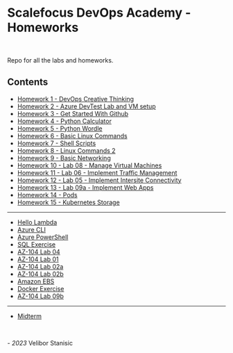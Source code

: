 # Scalefocus DevOps Academy - Homeworks
<br/>

Repo for all the labs and homeworks.
<br/>

## Contents
* [Homework 1 - DevOps Creative Thinking](https://github.com/NeonHermit/sa-homeworks/tree/main/Homework%201)
* [Homework 2 - Azure DevTest Lab and VM setup](https://github.com/NeonHermit/sa-homeworks/tree/main/Homework%202)
* [Homework 3 - Get Started With Github](https://github.com/NeonHermit/sa-homeworks/tree/main/Homework%203)
* [Homework 4 - Python Calculator](https://github.com/NeonHermit/sa-homeworks/tree/main/Homework%204)
* [Homework 5 - Python Wordle](https://github.com/NeonHermit/sa-homeworks/tree/main/Homework%205)
* [Homework 6 - Basic Linux Commands](https://github.com/NeonHermit/sa-homeworks/tree/main/Homework%206)
* [Homework 7 - Shell Scripts](https://github.com/NeonHermit/sa-homeworks/tree/main/Homework%207)
* [Homework 8 - Linux Commands 2](https://github.com/NeonHermit/sa-homeworks/tree/main/Homework%208)
* [Homework 9 - Basic Networking](https://github.com/NeonHermit/sa-homeworks/tree/main/Homework%209)
* [Homework 10 - Lab 08 - Manage Virtual Machines](https://github.com/NeonHermit/sa-homeworks/tree/main/Homework%2010)
* [Homework 11 - Lab 06 - Implement Traffic Management](https://github.com/NeonHermit/sa-homeworks/tree/main/Homework%2011)
* [Homework 12 - Lab 05 - Implement Intersite Connectivity](https://github.com/NeonHermit/sa-homeworks/tree/main/Homework%2012)
* [Homework 13 - Lab 09a - Implement Web Apps](https://github.com/NeonHermit/sa-homeworks/tree/main/Homework%2013)
* [Homework 14 - Pods](https://github.com/NeonHermit/sa-homeworks/tree/main/Homework%2014)
* [Homework 15 - Kubernetes Storage](https://github.com/NeonHermit/sa-homeworks/tree/main/Homework%2015)
---
  * [Hello Lambda](https://github.com/NeonHermit/sa-homeworks/tree/main/Hello%20Lambda)
  * [Azure CLI](https://github.com/NeonHermit/sa-homeworks/tree/main/Azure%20CLI)
  * [Azure PowerShell](https://github.com/NeonHermit/sa-homeworks/tree/main/Azure%20PowerShell)
  * [SQL Exercise](https://github.com/NeonHermit/sa-homeworks/tree/main/SQL%20Exercise)
  * [AZ-104 Lab 04](https://github.com/NeonHermit/sa-homeworks/tree/main/AZ-104%20Lab%2004)
  * [AZ-104 Lab 01](https://github.com/NeonHermit/sa-homeworks/tree/main/AZ-104%20Lab%2001)
  * [AZ-104 Lab 02a](https://github.com/NeonHermit/sa-homeworks/tree/main/AZ-104%20Lab%2002a)
  * [AZ-104 Lab 02b](https://github.com/NeonHermit/sa-homeworks/tree/main/AZ-104%20Lab%2002b)
  * [Amazon EBS](https://github.com/NeonHermit/sa-homeworks/tree/main/Amazon%20EBS)
  * [Docker Exercise](https://github.com/NeonHermit/sa-homeworks/tree/main/Docker%20Exercise)
  * [AZ-104 Lab 09b](https://github.com/NeonHermit/sa-homeworks/tree/main/AZ-104%20Lab%2009b)
---
  * [Midterm](https://github.com/NeonHermit/sa-homeworks/tree/main/midterm)

<br/>

*- 2023*
Velibor Stanisic

